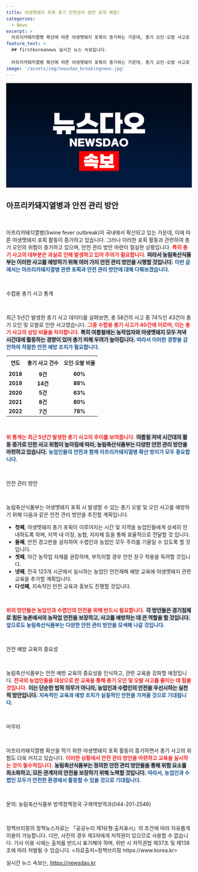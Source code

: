 ```yaml
---
title: 야생멧돼지 포획 총기 안전관리 방안 공개 예정!
categories:
  - News
excerpt: >
  아프리카돼지열병 확산에 따른 야생멧돼지 포획이 증가하는 가운데, 총기 오인·오발 사고로 인한 인명피해가 심각합니다. 농식품부가 마련한 안전 관리 방안이 주목받고 있습니다. 과연 이를 통해 안전한 포획 환경이 마련될까요?
feature_text: >
  ## firstkoreanews 실시간 뉴스 속보입니다.

  아프리카돼지열병 확산에 따른 야생멧돼지 포획이 증가하는 가운데, 총기 오인·오발 사고로 인한 인명피해가 심각합니다. 농식품부가 마련한 안전 관리 방안이 주목받고 있습니다. 과연 이를 통해 안전한 포획 환경이 마련될까요?
image: '/assets/img/newsdao_breakingnews.jpg'
---
```


<p><img src="/assets/img/newsdao_breakingnews.jpg" alt="firstkoreanews 속보" /></p>

<h2 data-ke-size="size26">아프리카돼지열병과 안전 관리 방안</h2>

<p data-ke-size="size16">&nbsp;</p>

<p>아프리카돼지열병(Swine fever outbreak)이 국내에서 확산되고 있는 가운데, 이에 따른 야생멧돼지 포획 활동이 증가하고 있습니다. 그러나 이러한 포획 활동과 관련하여 총기 오인의 위험이 증가하고 있으며, 안전 관리 방안 마련이 절실한 상황입니다. <b><span style="color: #ee2323;">특히 총기 사고의 대부분은 과실로 인해 발생하고 있어 주의가 필요합니다.</span></b> <b><span style="background-color: #21538527;">따라서 농림축산식품부는 이러한 사고를 예방하기 위해 여러 가지 안전 관리 방안을 시행할 것입니다.</span></b> <b><span style="color: #1a5490;">이번 글에서는 아프리카돼지열병 관련 포획과 안전 관리 방안에 대해 다뤄보겠습니다.</span></b></p>

<p data-ke-size="size16">&nbsp;</p>

<p>수렵용 총기 사고 통계</p>

<p data-ke-size="size16">&nbsp;</p>

<p>최근 5년간 발생한 총기 사고 데이터를 살펴보면, 총 58건의 사고 중 74%인 43건이 총기 오인 및 오발로 인한 사고였습니다. <b><span style="color: #ee2323;">그중 수렵용 총기 사고가 40건에 이르며, 이는 총기 사고의 상당 비율을 차지합니다.</span></b> <b><span style="background-color: #21538527;">특히 여름철에는 농작업자와 야생멧돼지 모두 저녁 시간대에 활동하는 경향이 있어 총기 피해 우려가 높아집니다.</span></b> <b><span style="color: #1a5490;">따라서 이러한 경향을 감안하여 적절한 안전 예방 조치가 필요합니다.</span></b></p>

<table style="width: 100%; border-collapse: collapse;">
    <tr>
        <th style="text-align: center; height: 30px;">연도</th>
        <th style="text-align: center; height: 30px;">총기 사고 건수</th>
        <th style="text-align: center; height: 30px;">오인·오발 비율</th>
    </tr>
    <tr>
        <td style="text-align: center; height: 17px;"><b>2018</b></td>
        <td style="text-align: center; height: 17px;"><b>9건</b></td>
        <td style="text-align: center; height: 17px;"><b>60%</b></td>
    </tr>
    <tr>
        <td style="text-align: center; height: 17px;"><b>2019</b></td>
        <td style="text-align: center; height: 17px;"><b>14건</b></td>
        <td style="text-align: center; height: 17px;"><b>88%</b></td>
    </tr>
    <tr>
        <td style="text-align: center; height: 17px;"><b>2020</b></td>
        <td style="text-align: center; height: 17px;"><b>5건</b></td>
        <td style="text-align: center; height: 17px;"><b>63%</b></td>
    </tr>
    <tr>
        <td style="text-align: center; height: 17px;"><b>2021</b></td>
        <td style="text-align: center; height: 17px;"><b>8건</b></td>
        <td style="text-align: center; height: 17px;"><b>80%</b></td>
    </tr>
    <tr>
        <td style="text-align: center; height: 17px;"><b>2022</b></td>
        <td style="text-align: center; height: 17px;"><b>7건</b></td>
        <td style="text-align: center; height: 17px;"><b>78%</b></td>
    </tr>
</table>

<p data-ke-size="size16">&nbsp;</p>

<p><b><span style="color: #ee2323;">위 통계는 최근 5년간 발생한 총기 사고의 추이를 보여줍니다.</span></b> <b><span style="background-color: #21538527;">여름철 저녁 시간대의 활동 증가로 인한 사고 위험이 높아짐에 따라, 농림축산식품부는 다양한 안전 관리 방안을 마련하고 있습니다.</span></b> <b><span style="color: #1a5490;">농업인들의 안전과 함께 아프리카돼지열병 확산 방지가 모두 중요합니다.</span></b></p>

<p data-ke-size="size16">&nbsp;</p>

<p>안전 관리 방안</p>

<p data-ke-size="size16">&nbsp;</p>

<p>농림축산식품부는 야생멧돼지 포획 시 발생할 수 있는 총기 오발 및 오인 사고를 예방하기 위해 다음과 같은 안전 관리 방안을 추진할 계획입니다.</p>

<ul>
    <li><b>첫째</b>, 야생멧돼지 총기 포획이 이루어지는 시간 및 지역을 농업인들에게 상세히 안내하도록 하며, 지역 내 이장, 농협, 지자체 등을 통해 효율적으로 전달할 것 입니다.</li>
    <li><b>둘째</b>, 안전 경고판을 설치하여 수렵인과 농업인 모두 주의를 기울일 수 있도록 할 것입니다.</li>
    <li><b>셋째</b>, 야간 농작업 자제를 권장하며, 부득이할 경우 안전 장구 착용을 독려할 것입니다.</li>
    <li><b>넷째</b>, 전국 123개 시군에서 실시하는 농업인 안전재해 예방 교육에 야생멧돼지 관련 교육을 추가할 계획입니다.</li>
    <li><b>다섯째</b>, 지속적인 안전 교육과 홍보도 진행할 것입니다.</li>
</ul>

<p data-ke-size="size16">&nbsp;</p>

<p><b><span style="color: #ee2323;">위의 방안들은 농업인과 수렵인의 안전을 위해 반드시 필요합니다.</span></b> <b><span style="background-color: #21538527;">각 방안들은 경기침체로 힘든 농촌에서의 농작업 안전을 보장하고, 사고를 예방하는 데 큰 역할을 할 것입니다.</span></b> <b><span style="color: #1a5490;">앞으로도 농림축산식품부는 다양한 안전 관리 방안을 모색해 나갈 것입니다.</span></b></p>

<p data-ke-size="size16">&nbsp;</p>

<p>안전 예방 교육의 중요성</p>

<p data-ke-size="size16">&nbsp;</p>

<p>농림축산식품부는 안전 예방 교육의 중요성을 인식하고, 관련 교육을 강화할 예정입니다. <b><span style="color: #ee2323;">전국의 농업인들을 대상으로 한 교육을 통해 총기 오인 및 오발 사고를 줄이는 데 힘쓸 것입니다.</span></b> <b><span style="background-color: #21538527;">이는 단순한 법적 의무가 아니라, 농업인과 수렵인의 안전을 우선시하는 실천적 방안입니다.</span></b> <b><span style="color: #1a5490;">지속적인 교육과 예방 조치가 실질적인 안전을 가져올 것으로 기대됩니다.</span></b></p>

<p data-ke-size="size16">&nbsp;</p>

<p>마무리</p>

<p data-ke-size="size16">&nbsp;</p>

<p>아프리카돼지열병 확산을 막기 위한 야생멧돼지 포획 활동이 증가하면서 총기 사고의 위험도 더욱 커지고 있습니다. <b><span style="color: #ee2323;">이러한 상황에서 안전 관리 방안을 마련하고 교육을 실시하는 것이 필수적입니다.</span></b> <b><span style="background-color: #21538527;">농림축산식품부는 정의한 안전 관리 방안들을 통해 위험 요소를 최소화하고, 모든 관계자의 안전을 보장하기 위해 노력할 것입니다.</span></b> <b><span style="color: #1a5490;">따라서, 농업인과 수렵인 모두가 안전한 환경에서 활동할 수 있을 것으로 기대됩니다.</span></b></p>

<p data-ke-size="size16">&nbsp;</p>

<p>문의: 농림축산식품부 방역정책정국 구제역방역과(044-201-2546)</p>

<p data-ke-size="size16">&nbsp;</p>

<p>정책브리핑의 정책뉴스자료는 「공공누리 제1유형:출처표시」의 조건에 따라 자유롭게 이용이 가능합니다. 다만, 사진의 경우 제3자에게 저작권이 있으므로 사용할 수 없습니다. 기사 이용 시에는 출처를 반드시 표기해야 하며, 위반 시 저작권법 제37조 및 제138조에 따라 처벌될 수 있습니다. &lt;자료출처=정책브리핑 https://www.korea.kr></p>
실시간 뉴스 속보는, <a href="https://newsdao.kr" rel="dofollow">https://newsdao.kr</a>


